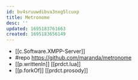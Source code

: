 ```yaml
---
id: bv4sruuwdibva3nxg5lcuxp
title: Metronome
desc: ''
updated: 1695183761663
created: 1695183656149
---
```


- [[c.Software.XMPP-Server]]
- #repo https://github.com/maranda/metronome
- [[p.writtenIn]] [[prdct.lua]]
- [[p.forkOf]] [[prdct.prosody]] 